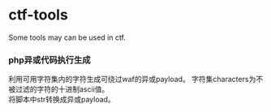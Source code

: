 # ctf-tools
Some tools may can be used in ctf.

### php异或代码执行生成
利用可用字符集内的字符生成可绕过waf的异或payload。 
字符集characters为不被过滤的字符的十进制ascii值。          
将脚本中str转换成异或payload。